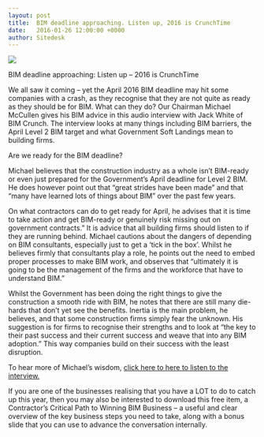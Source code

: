 ```yaml
---
layout: post
title:  BIM deadline approaching. Listen up, 2016 is CrunchTime
date:   2016-01-26 12:00:00 +0000
author: Sitedesk
---
```


![]({{site.url}}/images/news/CrunchTimeMarketingImage.png)

BIM deadline approaching: Listen up – 2016 is CrunchTime

We all saw it coming – yet the April 2016 BIM deadline may hit some companies with a crash, as they recognise that they are not quite as ready as they should be for BIM. What can they do? Our Chairman Michael McCullen gives his BIM advice in this audio interview with Jack White of BIM Crunch. The interview looks at many things including BIM barriers, the April Level 2 BIM target and what Government Soft Landings mean to building firms.

Are we ready for the BIM deadline?

<!--more-->

Michael believes that the construction industry as a whole isn’t BIM-ready or even just prepared for the Government’s April deadline for Level 2 BIM. He does however point out that “great strides have been made” and that “many have learned lots of things about BIM” over the past few years.

On what contractors can do to get ready for April, he advises that it is time to take action and get BIM-ready or genuinely risk missing out on government contracts.” It is advice that all building firms should listen to if they are running behind. Michael cautions about the dangers of depending on BIM consultants, especially just to get a ‘tick in the box’. Whilst he believes firmly that consultants play a role, he points out the need to embed proper processes to make BIM work, and observes that “ultimately it is going to be the management of the firms and the workforce that have to understand BIM.”

Whilst the Government has been doing the right things to give the construction a smooth ride with BIM, he notes that there are still many die-hards that don’t yet see the benefits. Inertia is the main problem, he believes, and that some construction firms simply fear the unknown. His suggestion is for firms to recognise their strengths and to look at “the key to their past success and their current success and weave that into any BIM adoption.” This way companies build on their success with the least disruption.

To hear more of Michael’s wisdom, [click here to here to listen to the interview.](https://bimcrunch.com/2016/01/crunch-time-michael-mccullen)

If you are one of the businesses realising that you have a LOT to do to catch up this year, then you may also be interested to download this free item, a Contractor’s Critical Path to Winning BIM Business – a useful and clear overview of the key business steps you need to take, along with a bonus slide that you can use to advance the conversation internally.